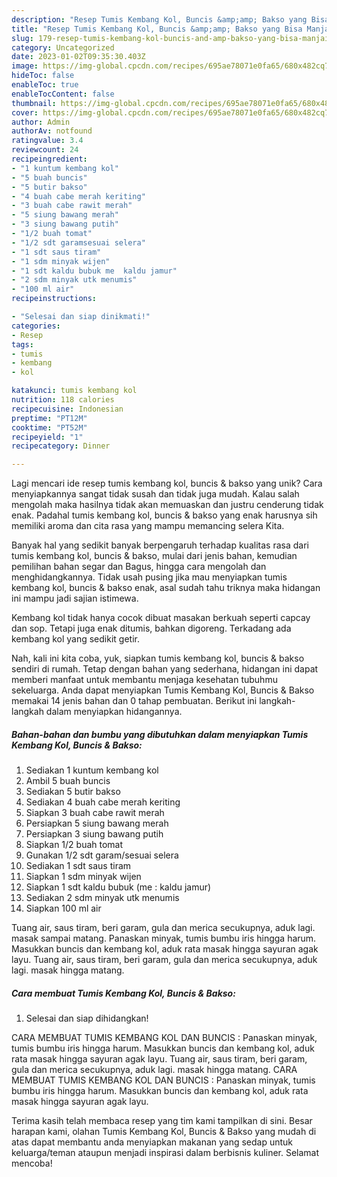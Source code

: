 ```yaml
---
description: "Resep Tumis Kembang Kol, Buncis &amp;amp; Bakso yang Bisa Manjain Lidah"
title: "Resep Tumis Kembang Kol, Buncis &amp;amp; Bakso yang Bisa Manjain Lidah"
slug: 179-resep-tumis-kembang-kol-buncis-and-amp-bakso-yang-bisa-manjain-lidah
category: Uncategorized
date: 2023-01-02T09:35:30.403Z
image: https://img-global.cpcdn.com/recipes/695ae78071e0fa65/680x482cq70/tumis-kembang-kol-buncis-bakso-foto-resep-utama.jpg
hideToc: false
enableToc: true
enableTocContent: false
thumbnail: https://img-global.cpcdn.com/recipes/695ae78071e0fa65/680x482cq70/tumis-kembang-kol-buncis-bakso-foto-resep-utama.jpg
cover: https://img-global.cpcdn.com/recipes/695ae78071e0fa65/680x482cq70/tumis-kembang-kol-buncis-bakso-foto-resep-utama.jpg
author: Admin
authorAv: notfound
ratingvalue: 3.4
reviewcount: 24
recipeingredient:
- "1 kuntum kembang kol"
- "5 buah buncis"
- "5 butir bakso"
- "4 buah cabe merah keriting"
- "3 buah cabe rawit merah"
- "5 siung bawang merah"
- "3 siung bawang putih"
- "1/2 buah tomat"
- "1/2 sdt garamsesuai selera"
- "1 sdt saus tiram"
- "1 sdm minyak wijen"
- "1 sdt kaldu bubuk me  kaldu jamur"
- "2 sdm minyak utk menumis"
- "100 ml air"
recipeinstructions:

- "Selesai dan siap dinikmati!"
categories:
- Resep
tags:
- tumis
- kembang
- kol

katakunci: tumis kembang kol 
nutrition: 118 calories
recipecuisine: Indonesian
preptime: "PT12M"
cooktime: "PT52M"
recipeyield: "1"
recipecategory: Dinner

---
```





Lagi mencari ide resep tumis kembang kol, buncis &amp; bakso yang unik? Cara menyiapkannya sangat tidak susah dan tidak juga mudah. Kalau salah mengolah maka hasilnya tidak akan memuaskan dan justru cenderung tidak enak. Padahal tumis kembang kol, buncis &amp; bakso yang enak harusnya sih memiliki aroma dan cita rasa yang mampu memancing selera Kita.





Banyak hal yang sedikit banyak berpengaruh terhadap kualitas rasa dari tumis kembang kol, buncis &amp; bakso, mulai dari jenis bahan, kemudian pemilihan bahan segar dan Bagus, hingga cara mengolah dan menghidangkannya. Tidak usah pusing jika mau menyiapkan tumis kembang kol, buncis &amp; bakso enak,      asal sudah tahu triknya maka hidangan ini mampu jadi sajian istimewa.














Kembang kol tidak hanya cocok dibuat masakan berkuah seperti capcay dan sop. Tetapi juga enak ditumis, bahkan digoreng. Terkadang ada kembang kol yang sedikit getir.






Nah, kali ini kita coba, yuk, siapkan tumis kembang kol, buncis &amp; bakso sendiri di rumah. Tetap dengan bahan yang sederhana, hidangan ini dapat memberi manfaat untuk membantu menjaga kesehatan tubuhmu sekeluarga. Anda dapat menyiapkan Tumis Kembang Kol, Buncis &amp; Bakso memakai 14 jenis bahan dan 0 tahap pembuatan. Berikut ini langkah-langkah dalam menyiapkan hidangannya.

<!--inarticleads1-->

##### Bahan-bahan dan bumbu yang dibutuhkan dalam menyiapkan Tumis Kembang Kol, Buncis &amp; Bakso:

1. Sediakan 1 kuntum kembang kol
1. Ambil 5 buah buncis
1. Sediakan 5 butir bakso
1. Sediakan 4 buah cabe merah keriting
1. Siapkan 3 buah cabe rawit merah
1. Persiapkan 5 siung bawang merah
1. Persiapkan 3 siung bawang putih
1. Siapkan 1/2 buah tomat
1. Gunakan 1/2 sdt garam/sesuai selera
1. Sediakan 1 sdt saus tiram
1. Siapkan 1 sdm minyak wijen
1. Siapkan 1 sdt kaldu bubuk (me : kaldu jamur)
1. Sediakan 2 sdm minyak utk menumis
1. Siapkan 100 ml air


Tuang air, saus tiram, beri garam, gula dan merica secukupnya, aduk lagi. masak sampai matang. Panaskan minyak, tumis bumbu iris hingga harum. Masukkan buncis dan kembang kol, aduk rata masak hingga sayuran agak layu. Tuang air, saus tiram, beri garam, gula dan merica secukupnya, aduk lagi. masak hingga matang. 

<!--inarticleads2-->

##### Cara membuat Tumis Kembang Kol, Buncis &amp; Bakso:


1. Selesai dan siap dihidangkan!

CARA MEMBUAT TUMIS KEMBANG KOL DAN BUNCIS : Panaskan minyak, tumis bumbu iris hingga harum. Masukkan buncis dan kembang kol, aduk rata masak hingga sayuran agak layu. Tuang air, saus tiram, beri garam, gula dan merica secukupnya, aduk lagi. masak hingga matang. CARA MEMBUAT TUMIS KEMBANG KOL DAN BUNCIS : Panaskan minyak, tumis bumbu iris hingga harum. Masukkan buncis dan kembang kol, aduk rata masak hingga sayuran agak layu. 

Terima kasih telah membaca resep yang tim kami tampilkan di sini. Besar harapan kami, olahan Tumis Kembang Kol, Buncis &amp; Bakso yang mudah di atas dapat membantu anda menyiapkan makanan yang sedap untuk keluarga/teman ataupun menjadi inspirasi dalam berbisnis kuliner. Selamat mencoba!
